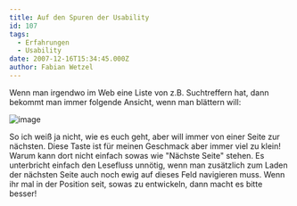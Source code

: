 ```yaml
---
title: Auf den Spuren der Usability
id: 107
tags:
  - Erfahrungen
  - Usability
date: 2007-12-16T15:34:45.000Z
author: Fabian Wetzel
---
```


Wenn man irgendwo im Web eine Liste von z.B. Suchtreffern hat, dann bekommt man immer folgende Ansicht, wenn man blättern will:

![image](https://az275061.vo.msecnd.net/blogmedia/2007/12/usability_paging.png)

So ich weiß ja nicht, wie es euch geht, aber will immer von einer Seite zur nächsten. Diese Taste ist für meinen Geschmack aber immer viel zu klein! Warum kann dort nicht einfach sowas wie "Nächste Seite" stehen. Es unterbricht einfach den Lesefluss unnötig, wenn man zusätzlich zum Laden der nächsten Seite auch noch ewig auf dieses Feld navigieren muss. Wenn ihr mal in der Position seit, sowas zu entwickeln, dann macht es bitte besser!
